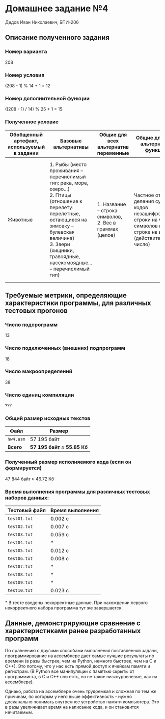 # Домашнее задание №4
Дедов Иван Николаевич, БПИ-206


## Описание полученного задания

### Номер варианта
208

### Номер условия
(208 - 1) % 14 + 1 = 12

### Номер дополнительной функции
((208 - 1) / 14) % 25 + 1 = 15

### Полученное условие
| Обобщенный артефакт, используемый в задании | Базовые альтернативы | Общие для всех  альтернатив переменные | Общие для всех альтернатив функции | Обработка данных |
| - | - | - | - | - |
| Животные | 1. Рыбы (место проживания – перечислимый тип: река, море, озеро...) <br/> 2. Птицы (отношение к перелету: перелетные, остающиеся на зимовку – булевская величина) <br/> 3. Звери (хищники, травоядные, насекомоядные... – перечислимый тип) | 1. Название – строка символов, <br/> 2. Вес в граммах (целое) | Частное от деления суммы кодов незашифрованной строки на число символов в этой строке на вес (действительное число) | Упорядочить элементы контейнера по убыванию используя сортировку с помощью «дерева» (Heap Sort). В качестве ключей для сортировки и других действий используются результаты функции, общей для всех альтернатив. |


## Требуемые метрики, определяющие характеристики программы, для различных тестовых прогонов

### Число подпрограмм
13

### Число подключенных (внешних) подпрограмм
18

### Число макроопределений
38

### Число единиц компиляции
???

### Общий размер исходных текстов
| Файл                | Размер                     |
| ------------------- | -------------------------- |
| ```hw4.asm```       | 57 195 байт                |
| **Всего**           | **57 195 байт ≈ 55.85 Кб** |

### Полученный размер исполняемого кода (если он формируется)
47 844 байт ≈ 46.72 Кб

### Время выполнения программы для различных тестовых наборов данных:
| Тестовый файл    | Время выполнения |
| ---------------- | ---------------- |
| ```test01.txt``` | 0.002 с          |
| ```test02.txt``` | 0.007 с          |
| ```test03.txt``` | 0.059 с          |
| ```test04.txt``` | \*               |
| ```test05.txt``` | 0.012 с          |
| ```test06.txt``` | 0.008 с          |
| ```test07.txt``` | \*               |
| ```test08.txt``` | \*               |
| ```test09.txt``` | \*               |
| ```test10.txt``` | 0.023 с          |

\* В тесте введены некорректные данные. При нахождении первого некорректного набора программа тут же завершается.

## Данные, демонстрирующие сравнение с характеристиками ранее разработанных программ

По сравнению с другими способами выполнения поставленной задачи, программирование на ассемблере дает самые лучшие результаты по времени (в разы быстрее, чем на Python, немного быстрее, чем на С и С++). Это потому, что у нас есть прямой доступ к ячейкам памяти и регистрам. (В Python все манипуляции с памятью скрыты от программиста, в С и С++ они есть, но не такие низкоуровневые, как на ассемблере). 

Однако, работа на ассемблере очень трудоемкая и сложная по тем же причинам, по которым у него выше эффективность - нужно досканально понимать внутреннее устройство памяти компьютера. Это в разы увеличивает время на написание кода, и он становится нечитаемым.
